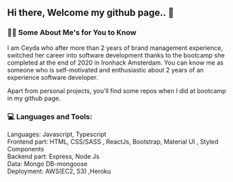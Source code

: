 ## Hi there, Welcome my github page.. 👋

### 👩‍💻 Some About Me's for You to Know 

I am Ceyda who after more than 2 years of brand management experience, switched her career into software development thanks to the bootcamp she completed at the end of 2020 in Ironhack Amsterdam.
You can know me as someone who is self-motivated and enthusiastic about 2 years of an experience software developer.

Apart from personal projects, you'll find some repos when I did at bootcamp in my github page.

### 💻 Languages and Tools:

Languages: Javascript, Typescript <br/>
Frontend part: HTML, CSS/SASS , ReactJs, Bootstrap, Material UI , Styled Components<br/>
Backend part: Express, Node Js <br/>
Data: Mongo DB-mongoose <br/>
Deployment: AWS(EC2, S3) ,Heroku


<!--
**ceydaulubas/ceydaulubas** is a ✨ _special_ ✨ repository because its `README.md` (this file) appears on your GitHub profile.

Here are some ideas to get you started:

- 🔭 I’m currently working on ...
- 🌱 I’m currently learning ...
- 👯 I’m looking to collaborate on ...
- 🤔 I’m looking for help with ...
- 💬 Ask me about ...
- 📫 How to reach me: ...
- 😄 Pronouns: ...
- ⚡ Fun fact: ...
-->

